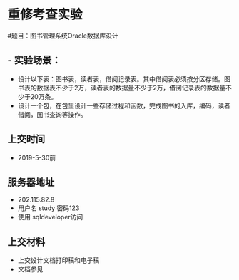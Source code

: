 # 重修考查实验

#题目：图书管理系统Oracle数据库设计

## - 实验场景：
- 设计以下表：图书表，读者表，借阅记录表。其中借阅表必须按分区存储。图书表的数据表不少于2万，读者表的数据量不少于2万，借阅记录表的数据量不少于20万条。
- 设计一个包，在包里设计一些存储过程和函数，完成图书的入库，编码，读者借阅，图书查询等操作。

## 上交时间
- 2019-5-30前
    
  
## 服务器地址
  - 202.115.82.8
  - 用户名 study 密码123
  - 使用 sqldeveloper访问
  
## 上交材料
- 上交设计文档打印稿和电子稿
- 文档参见[](./重修报告.docx)